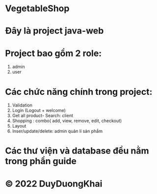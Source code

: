 # VegetableShop
# Đây là project java-web 
# Project bao gồm 2 role: 
1. admin 
2. user
# Các chức năng chính trong project: 
1. Validation 
2. Login (Logout + welcome) 
3. Get all product- Search: client
4. Shopping : combo( add, view, remove, edit, checkout) 
5. Layout
6. Inser/update/delete: admin quản lí sản phẩm
# Các thư viện và database đều nằm trong phần guide 
# © 2022 DuyDuongKhai
